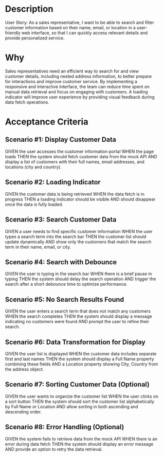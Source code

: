 # Description

User Story: As a sales representative, I want to be able to search and filter customer information based on their name, email, or location in a user-friendly web interface, so that I can quickly access relevant details and provide personalized service.

# Why

Sales representatives need an efficient way to search for and view customer details, including nested address information, to better prepare for interactions and improve customer service. By implementing a responsive and interactive interface, the team can reduce time spent on manual data retrieval and focus on engaging with customers. A loading indicator will improve user experience by providing visual feedback during data fetch operations.

# Acceptance Criteria

## Scenario #1: Display Customer Data

GIVEN the user accesses the customer information portal
WHEN the page loads
THEN the system should fetch customer data from the mock API
AND display a list of customers with their full names, email addresses, and locations (city and country).

## Scenario #2: Loading Indicator

GIVEN the customer data is being retrieved
WHEN the data fetch is in progress
THEN a loading indicator should be visible
AND should disappear once the data is fully loaded.

## Scenario #3: Search Customer Data

GIVEN a user needs to find specific customer information
WHEN the user types a search term into the search bar
THEN the customer list should update dynamically
AND show only the customers that match the search term in their name, email, or city.

## Scenario #4: Search with Debounce

GIVEN the user is typing in the search bar
WHEN there is a brief pause in typing
THEN the system should delay the search operation
AND trigger the search after a short debounce time to optimize performance.

## Scenario #5: No Search Results Found

GIVEN the user enters a search term that does not match any customers
WHEN the search completes
THEN the system should display a message indicating no customers were found
AND prompt the user to refine their search.

## Scenario #6: Data Transformation for Display

GIVEN the user list is displayed
WHEN the customer data includes separate first and last names
THEN the system should display a Full Name property combining these fields
AND a Location property showing City, Country from the address object.

## Scenario #7: Sorting Customer Data (Optional)

GIVEN the user wants to organize the customer list
WHEN the user clicks on a sort button
THEN the system should sort the customer list alphabetically by Full Name or Location
AND allow sorting in both ascending and descending order.

## Scenario #8: Error Handling (Optional)

GIVEN the system fails to retrieve data from the mock API
WHEN there is an error during data fetch
THEN the system should display an error message
AND provide an option to retry the data retrieval.
